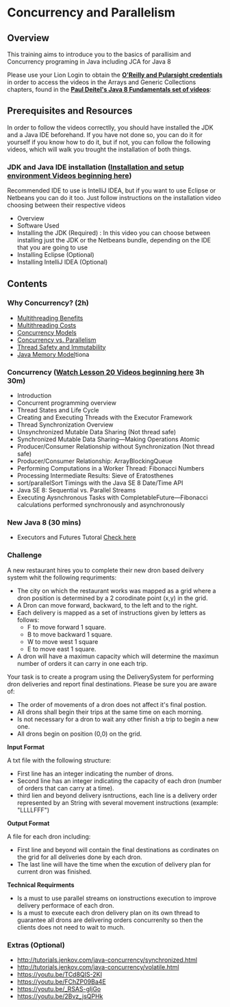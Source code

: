 # Concurrency and Parallelism

## Overview ##

This training aims to introduce you to the basics of parallisim and Concurrency programing in Java including JCA for Java 8

Please use your Lion Login to obtain the **[O'Reilly and Pularsight credentials](https://lion.app.box.com/s/venhn6zsx1dr3lr0b76a880yawsg6q9g)** in order to access the videos in the Arrays and Generic Collections chapters, found in the **[Paul Deitel's Java 8 Fundamentals set of videos](https://learning.oreilly.com/videos/java-8-fundamentals/9780133489354)**: 

## Prerequisites and Resources ##

In order to follow the videos correctlly, you should have installed the JDK and a Java IDE beforehand. If you have not done so, you can do it for yourself if you know how to do it, but if not, you can follow the following videos, which will walk you trought the installation of both things.

###  JDK and Java IDE installation (**[Installation and setup environment Videos beginning here](https://learning.oreilly.com/videos/java-8-fundamentals/9780133489354/9780133489354-JFUN_BYB01)**) ###

Recommended IDE to use is IntelliJ IDEA, but if you want to use Eclipse or Netbeans you can do it too. Just follow instructions on the installation video choosing between their respective videos

   * Overview
   * Software Used
   * Installing the JDK (Required) : In this video you can choose between installing just the JDK or the Netbeans bundle, depending on the IDE that you are going to use
   * Installing Eclipse (Optional)
   * Installing IntelliJ IDEA (Optional)




## Contents


### Why Concurrency? (2h)

* [Multithreading Benefits](http://tutorials.jenkov.com/java-concurrency/benefits.html)
* [Multithreading Costs](http://tutorials.jenkov.com/java-concurrency/costs.html)
* [Concurrency Models](http://tutorials.jenkov.com/java-concurrency/concurrency-models.html)
* [Concurrency vs. Parallelism](http://tutorials.jenkov.com/java-concurrency/concurrency-vs-parallelism.html)
* [Thread Safety and Immutability](http://tutorials.jenkov.com/java-concurrency/thread-safety-and-immutability.html)
* [Java Memory Model](http://tutorials.jenkov.com/java-concurrency/java-memory-model.html)tiona

###  Concurrency (**[Watch Lesson 20 Videos beginning here](https://learning.oreilly.com/videos/java-8-fundamentals/9780133489354/9780133489354-JFUN_lesson20_intro)** 3h 30m)

* Introduction
* Concurrent programming overview
* Thread States and Life Cycle
* Creating and Executing Threads with the Executor Framework
* Thread Synchronization Overview
* Unsynchronized Mutable Data Sharing (Not thread safe)
* Synchronized Mutable Data Sharing—Making Operations Atomic
* Producer/Consumer Relationship without Synchronization (Not thread safe)
* Producer/Consumer Relationship: ArrayBlockingQueue
* Performing Computations in a Worker Thread: Fibonacci Numbers
* Processing Intermediate Results: Sieve of Eratosthenes
* sort/parallelSort Timings with the Java SE 8 Date/Time API
* Java SE 8: Sequential vs. Parallel Streams
* Executing Aysnchronous Tasks with CompletableFuture—Fibonacci calculations performed synchronously and asynchronously

### New Java 8 (30 mins)

* Executors and Futures Tutoral [Check here](https://winterbe.com/posts/2015/04/07/java8-concurrency-tutorial-thread-executor-examples/)


### Challenge

A new restaurant hires you to complete their new dron based deilvery system whit the following requriments:

* The city on which the restaurant works was mapped as a grid where a dron position is determined by a 2 corodinate point (x,y) in the grid.
* A Dron can move forward, backward, to the left and to the right. 
* Each delivery is mapped as a set of instructions given by letters as follows:
   * F to move forward 1 square.
   * B to move backward 1 square.
   * W to move west 1 square
   * E to move east 1 square.
* A dron will have a maximun capacity which will determine the maximun number of orders it can carry in one each trip.

Your task is to create a program using the DeliverySystem for performing dron deliveries and report final destinations. Please be sure you are aware of:

* The order of movements of a dron does not affect it's final postion.
* All drons shall begin their trips at the same time on each morning. 
* Is not necessary for a dron to wait any other finish a trip to begin a new one.
* All drons begin on position (0,0) on the grid.

**Input Format**

A txt file with the following structure:

- First line has an integer indicating the number of drons.
- Second line has an integer indicating the capacity of each dron (number of orders that can carry at a time).
- third lien and beyond delivery isntructions, each line is a delivery order represented by an String with several movement instructions (example: "LLLLFFF")

**Output Format**

A file for each dron including:

- First line and beyond will contain the final destinations as cordinates on the grid for all deliveries done by each dron.
- The last line will have the time when the excution of delivery plan for current dron was finished.

**Technical Requirments**

- Is a must to use parallel streams on ionstructions execution to improve delivery performace of each dron.
- Is a must to execute each dron delivery plan on its own thread to guarantee all drons are delivering orders concurrenlty so then the clients does not need to wait to much.



### Extras (Optional)

- http://tutorials.jenkov.com/java-concurrency/synchronized.html
- http://tutorials.jenkov.com/java-concurrency/volatile.html
- https://youtu.be/TCd8QIS-2KI
- https://youtu.be/FChZP09Ba4E
- https://youtu.be/_RSAS-gIjGo
- https://youtu.be/2Bvz_jsQPHk
